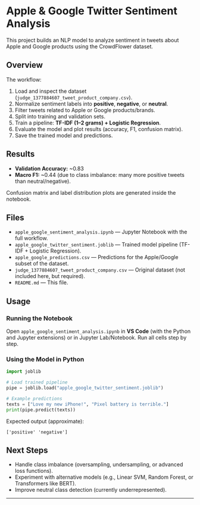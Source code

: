 # Apple & Google Twitter Sentiment Analysis

This project builds an NLP model to analyze sentiment in tweets about Apple and Google products using the CrowdFlower dataset.

## Overview

The workflow:
1. Load and inspect the dataset (`judge_1377884607_tweet_product_company.csv`).
2. Normalize sentiment labels into **positive**, **negative**, or **neutral**.
3. Filter tweets related to Apple or Google products/brands.
4. Split into training and validation sets.
5. Train a pipeline: **TF-IDF (1–2 grams) + Logistic Regression**.
6. Evaluate the model and plot results (accuracy, F1, confusion matrix).
7. Save the trained model and predictions.

## Results

- **Validation Accuracy:** ~0.83  
- **Macro F1:** ~0.44 (due to class imbalance: many more positive tweets than neutral/negative).

Confusion matrix and label distribution plots are generated inside the notebook.

## Files

- `apple_google_sentiment_analysis.ipynb` — Jupyter Notebook with the full workflow.  
- `apple_google_twitter_sentiment.joblib` — Trained model pipeline (TF-IDF + Logistic Regression).  
- `apple_google_predictions.csv` — Predictions for the Apple/Google subset of the dataset.  
- `judge_1377884607_tweet_product_company.csv` — Original dataset (not included here, but required).  
- `README.md` — This file.

## Usage

### Running the Notebook
Open `apple_google_sentiment_analysis.ipynb` in **VS Code** (with the Python and Jupyter extensions) or in Jupyter Lab/Notebook. Run all cells step by step.

### Using the Model in Python

```python
import joblib

# Load trained pipeline
pipe = joblib.load("apple_google_twitter_sentiment.joblib")

# Example predictions
texts = ["Love my new iPhone!", "Pixel battery is terrible."]
print(pipe.predict(texts))
```

Expected output (approximate):
```
['positive' 'negative']
```

## Next Steps

- Handle class imbalance (oversampling, undersampling, or advanced loss functions).  
- Experiment with alternative models (e.g., Linear SVM, Random Forest, or Transformers like BERT).  
- Improve neutral class detection (currently underrepresented).  

---
